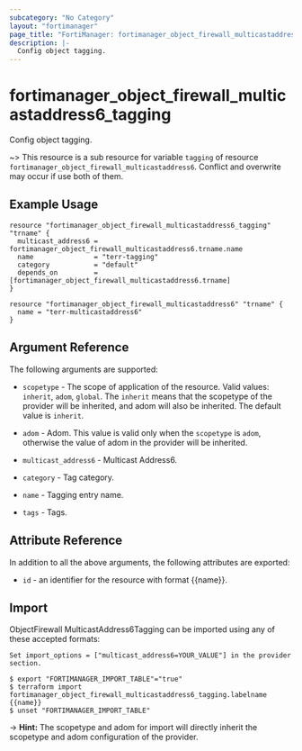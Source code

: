 ```yaml
---
subcategory: "No Category"
layout: "fortimanager"
page_title: "FortiManager: fortimanager_object_firewall_multicastaddress6_tagging"
description: |-
  Config object tagging.
---
```


# fortimanager_object_firewall_multicastaddress6_tagging
Config object tagging.

~> This resource is a sub resource for variable `tagging` of resource `fortimanager_object_firewall_multicastaddress6`. Conflict and overwrite may occur if use both of them.



## Example Usage

```hcl
resource "fortimanager_object_firewall_multicastaddress6_tagging" "trname" {
  multicast_address6 = fortimanager_object_firewall_multicastaddress6.trname.name
  name               = "terr-tagging"
  category           = "default"
  depends_on         = [fortimanager_object_firewall_multicastaddress6.trname]
}

resource "fortimanager_object_firewall_multicastaddress6" "trname" {
  name = "terr-multicastaddress6"
}
```

## Argument Reference


The following arguments are supported:

* `scopetype` - The scope of application of the resource. Valid values: `inherit`, `adom`, `global`. The `inherit` means that the scopetype of the provider will be inherited, and adom will also be inherited. The default value is `inherit`.
* `adom` - Adom. This value is valid only when the `scopetype` is `adom`, otherwise the value of adom in the provider will be inherited.
* `multicast_address6` - Multicast Address6.

* `category` - Tag category.
* `name` - Tagging entry name.
* `tags` - Tags.


## Attribute Reference

In addition to all the above arguments, the following attributes are exported:
* `id` - an identifier for the resource with format {{name}}.

## Import

ObjectFirewall MulticastAddress6Tagging can be imported using any of these accepted formats:
```
Set import_options = ["multicast_address6=YOUR_VALUE"] in the provider section.

$ export "FORTIMANAGER_IMPORT_TABLE"="true"
$ terraform import fortimanager_object_firewall_multicastaddress6_tagging.labelname {{name}}
$ unset "FORTIMANAGER_IMPORT_TABLE"
```
-> **Hint:** The scopetype and adom for import will directly inherit the scopetype and adom configuration of the provider.
